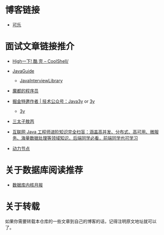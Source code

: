博客链接
====

* <a href="https://me.csdn.net/u013412772">可乐</a>

面试文章链接推介
====

* <a href="https://coolshell.cn/">High一下! 酷 壳 – CoolShell/</a>

* <a href="https://github.com/Snailclimb/JavaGuide">JavaGuide</a>

  * <a href="https://github.com/Snailclimb/JavaGuide/blob/master/docs/essential-content-for-interview/PreparingForInterview/JavaInterviewLibrary.md">JavaInterviewLibrary</a>

* <a href="https://javadoop.com/">魔都的程序员</a>

* <a href="https://juejin.im/user/5a7005b46fb9a01c995117a7">掘金特邀作者 | 技术公众号：Java3y</a> or <a href="https://github.com/ZhongFuCheng3y/3y">3y</a>

  * <a href="https://github.com/ZhongFuCheng3y/3y">3y</a>

* <a href="https://juejin.im/user/59b416065188257e671b670a">三太子敖丙</a>

* <a href="https://github.com/doocs/advanced-java">互联网 Java 工程师进阶知识完全扫盲：涵盖高并发、分布式、高可用、微服务、海量数据处理等领域知识，后端同学必看，前端同学也可学习 </a>

* <a href="http://www.bjpowernode.com/tutorial_baseinterviewquestions/235.html">动力节点</a>

关于数据库阅读推荐
====

* <a href="http://mysql.taobao.org/monthly/">数据库内核月报</a>

关于转载
====

如果你需要转载本仓库的一些文章到自己的博客的话，记得注明原文地址就可以了。

